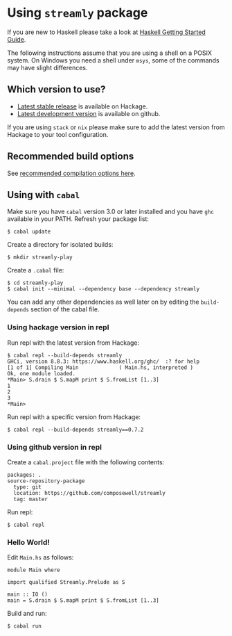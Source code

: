 # Using `streamly` package

If you are new to Haskell please take a look at [Haskell Getting Started
Guide](https://github.com/composewell/haskell-dev/blob/master/getting-started.rst).

The following instructions assume that you are using a shell on a POSIX
system. On Windows you need a shell under `msys`, some of the commands
may have slight differences.

## Which version to use?

* [Latest stable release](https://hackage.haskell.org/package/streamly) is available on
  Hackage.
* [Latest development version](https://github.com/composewell/streamly) is
  available on github.

If you are using `stack` or `nix` please make sure to add the latest version
from Hackage to your tool configuration.

## Recommended build options

See [recommended compilation options here](docs/Build.md).

## Using with `cabal`

Make sure you have `cabal` version 3.0 or later installed and you have `ghc`
available in your PATH. Refresh your package list:

```
$ cabal update
```

Create a directory for isolated builds:

```
$ mkdir streamly-play
```

Create a `.cabal` file:

```
$ cd streamly-play
$ cabal init --minimal --dependency base --dependency streamly
```

You can add any other dependencies as well later on by editing the
`build-depends` section of the cabal file.

### Using hackage version in repl

Run repl with the latest version from Hackage:

```
$ cabal repl --build-depends streamly
GHCi, version 8.8.3: https://www.haskell.org/ghc/  :? for help
[1 of 1] Compiling Main             ( Main.hs, interpreted )
Ok, one module loaded.
*Main> S.drain $ S.mapM print $ S.fromList [1..3]
1
2
3
*Main>
```

Run repl with a specific version from Hackage:

```
$ cabal repl --build-depends streamly==0.7.2
```

### Using github version in repl

Create a `cabal.project` file with the following contents:

```
packages: .
source-repository-package
  type: git
  location: https://github.com/composewell/streamly
  tag: master
```

Run repl:

```
$ cabal repl
```

### Hello World!

Edit `Main.hs` as follows:

```
module Main where

import qualified Streamly.Prelude as S

main :: IO ()
main = S.drain $ S.mapM print $ S.fromList [1..3]
```

Build and run:

```
$ cabal run
```

